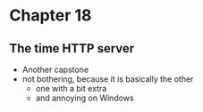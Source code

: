 # Chapter 18

## The time HTTP server
- Another capstone
- not bothering, because it is basically the other
  - one with a bit extra
  - and annoying on Windows
